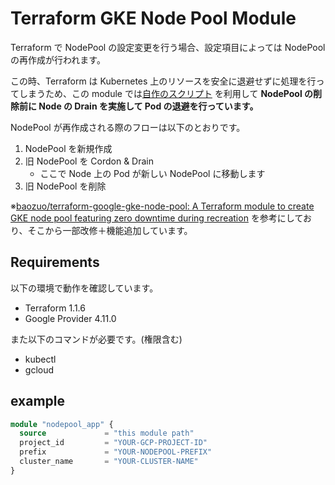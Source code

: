 # Terraform GKE Node Pool Module

Terraform で NodePool の設定変更を行う場合、設定項目によっては NodePool の再作成が行われます。

この時、Terraform は Kubernetes 上のリソースを安全に退避せずに処理を行ってしまうため、この module では[自作のスクリプト](scripts/drain-nodes.sh) を利用して **NodePool の削除前に Node の Drain を実施して Pod の退避を行っています。**

NodePool が再作成される際のフローは以下のとおりです。

1. NodePool を新規作成
1. 旧 NodePool を Cordon & Drain
    - ここで Node 上の Pod が新しい NodePool に移動します
1. 旧 NodePool を削除

※[baozuo/terraform-google-gke-node-pool: A Terraform module to create GKE node pool featuring zero downtime during recreation](https://github.com/baozuo/terraform-google-gke-node-pool) を参考にしており、そこから一部改修＋機能追加しています。

## Requirements

以下の環境で動作を確認しています。

- Terraform 1.1.6
- Google Provider 4.11.0

また以下のコマンドが必要です。(権限含む)

- kubectl
- gcloud

## example

```terraform
module "nodepool_app" {
  source             = "this module path"
  project_id         = "YOUR-GCP-PROJECT-ID"
  prefix             = "YOUR-NODEPOOL-PREFIX"
  cluster_name       = "YOUR-CLUSTER-NAME"
}
```
